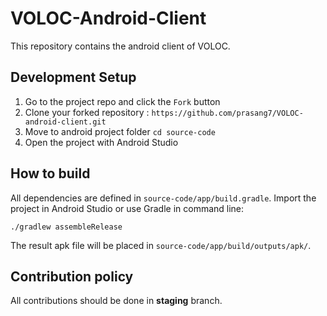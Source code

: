 # VOLOC-Android-Client
This repository contains the android client of VOLOC. 

## Development Setup
1. Go to the project repo and click the `Fork` button
2. Clone your forked repository : `https://github.com/prasang7/VOLOC-android-client.git`
3. Move to android project folder `cd source-code`
4. Open the project with Android Studio

## How to build
All dependencies are defined in ```source-code/app/build.gradle```. Import the project in Android Studio or use Gradle in command line:
```
./gradlew assembleRelease
```
The result apk file will be placed in ```source-code/app/build/outputs/apk/```.

## Contribution policy
All contributions should be done in **staging** branch.

